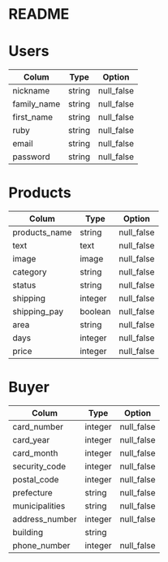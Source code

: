 # README

# Users
| Colum       | Type   | Option     |
| ----------- | ------ | ---------- |
| nickname    | string | null_false |
| family_name | string | null_false |
| first_name  | string | null_false |
| ruby        | string | null_false |
| email       | string | null_false |  
| password    | string | null_false |

# Products
| Colum         | Type    | Option     |
| ------------- | ------- | ---------- |
| products_name | string  | null_false |
| text          | text    | null_false |
| image         | image   | null_false |
| category      | string  | null_false |
| status        | string  | null_false |
| shipping      | integer | null_false |
| shipping_pay  | boolean | null_false |
| area          | string  | null_false |
| days          | integer | null_false |
| price         | integer | null_false |

# Buyer
| Colum          | Type    | Option     |
| -------------- | ------- | ---------- |
| card_number    | integer | null_false |
| card_year      | integer | null_false |
| card_month     | integer | null_false |
| security_code  | integer | null_false |
| postal_code    | integer | null_false |
| prefecture     | string  | null_false |
| municipalities | string  | null_false |
| address_number | integer | null_false |
| building       | string  |            |
| phone_number   | integer | null_false |